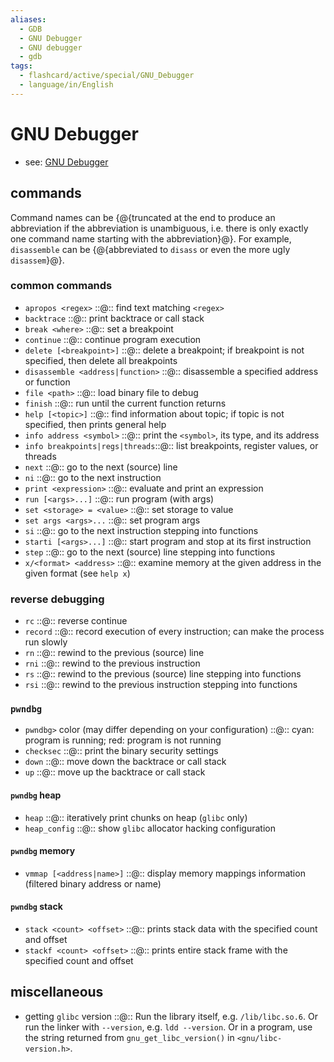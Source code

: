 ```yaml
---
aliases:
  - GDB
  - GNU Debugger
  - GNU debugger
  - gdb
tags:
  - flashcard/active/special/GNU_Debugger
  - language/in/English
---
```


# GNU Debugger

- see: [GNU Debugger](../general/GNU%20Debugger.md)

## commands

Command names can be {@{truncated at the end to produce an abbreviation if the abbreviation is unambiguous, i.e. there is only exactly one command name starting with the abbreviation}@}. For example, `disassemble` can be {@{abbreviated to `disass` or even the more ugly `disassem`}@}. <!--SR:!2025-03-17,130,325!2025-01-13,88,345-->

### common commands

- `apropos <regex>` ::@:: find text matching `<regex>` <!--SR:!2025-06-22,226,330!2025-02-13,119,290-->
- `backtrace` ::@:: print backtrace or call stack <!--SR:!2025-04-29,169,310!2025-07-05,237,330-->
- `break <where>` ::@:: set a breakpoint <!--SR:!2025-06-14,220,330!2024-12-02,69,310-->
- `continue` ::@:: continue program execution <!--SR:!2025-04-12,165,310!2025-05-30,207,330-->
- `delete [<breakpoint>]` ::@:: delete a breakpoint; if breakpoint is not specified, then delete all breakpoints <!--SR:!2025-07-29,255,330!2025-07-10,240,330-->
- `disassemble <address|function>` ::@:: disassemble a specified address or function <!--SR:!2024-11-22,45,325!2025-01-13,88,345-->
- `file <path>` ::@:: load binary file to debug <!--SR:!2024-11-27,64,310!2024-11-17,59,310-->
- `finish` ::@:: run until the current function returns <!--SR:!2024-12-03,70,310!2025-05-23,193,310-->
- `help [<topic>]` ::@:: find information about topic; if topic is not specified, then prints general help <!--SR:!2025-01-13,88,345!2024-11-29,52,325-->
- `info address <symbol>` ::@:: print the `<symbol>`, its type, and its address <!--SR:!2025-01-13,88,345!2024-12-19,63,325-->
- `info breakpoints|regs|threads`::@:: list breakpoints, register values, or threads <!--SR:!2025-07-11,241,330!2025-05-01,184,310-->
- `next` ::@:: go to the next (source) line <!--SR:!2025-06-07,214,330!2025-05-13,194,310-->
- `ni` ::@:: go to the next instruction <!--SR:!2025-07-30,256,330!2024-11-22,64,310-->
- `print <expression>` ::@:: evaluate and print an expression <!--SR:!2025-01-26,97,270!2024-12-02,69,310-->
- `run [<args>...]` ::@:: run program (with args) <!--SR:!2025-07-18,246,330!2024-11-21,63,310-->
- `set <storage> = <value>` ::@:: set storage to value <!--SR:!2025-01-13,88,345!2025-01-13,88,345-->
- `set args <args>...` ::@:: set program args <!--SR:!2024-12-05,72,310!2025-06-15,220,330-->
- `si` ::@:: go to the next instruction stepping into functions <!--SR:!2024-11-17,60,310!2024-11-24,54,250-->
- `starti [<args>...]` ::@:: start program and stop at its first instruction <!--SR:!2024-12-02,69,310!2025-03-27,137,290-->
- `step` ::@:: go to the next (source) line stepping into functions <!--SR:!2025-04-27,167,310!2025-02-14,119,290-->
- `x/<format> <address>` ::@:: examine memory at the given address in the given format (see `help x`) <!--SR:!2024-12-03,70,310!2025-03-27,141,290-->

### reverse debugging

- `rc` ::@:: reverse continue <!--SR:!2025-01-13,88,345!2025-01-13,88,345-->
- `record` ::@:: record execution of every instruction; can make the process run slowly <!--SR:!2024-11-18,41,325!2025-01-13,88,345-->
- `rn` ::@:: rewind to the previous (source) line <!--SR:!2025-01-13,88,345!2024-11-30,58,325-->
- `rni` ::@:: rewind to the previous instruction <!--SR:!2025-01-13,88,345!2025-01-13,88,345-->
- `rs` ::@:: rewind to the previous (source) line stepping into functions <!--SR:!2025-03-08,122,325!2025-01-02,77,345-->
- `rsi` ::@:: rewind to the previous instruction stepping into functions <!--SR:!2024-11-30,53,325!2025-01-13,88,345-->

### `pwndbg`

- `pwndbg>` color (may differ depending on your configuration) ::@:: cyan: program is running; red: program is not running <!--SR:!2025-06-26,229,330!2025-04-28,173,310-->
- `checksec` ::@:: print the binary security settings <!--SR:!2025-01-02,77,345!2025-01-13,88,345-->
- `down` ::@:: move down the backtrace or call stack <!--SR:!2025-04-23,164,310!2025-07-23,249,330-->
- `up` ::@:: move up the backtrace or call stack <!--SR:!2025-05-03,173,310!2025-05-12,185,310-->

#### `pwndbg` heap

- `heap` ::@:: iteratively print chunks on heap (`glibc` only) <!--SR:!2024-12-05,72,310!2024-11-29,66,310-->
- `heap_config` ::@:: show `glibc` allocator hacking configuration <!--SR:!2025-05-14,186,310!2024-11-24,61,310-->

#### `pwndbg` memory

- `vmmap [<address|name>]` ::@:: display memory mappings information (filtered binary address or name) <!--SR:!2025-04-06,161,310!2024-12-04,71,310-->

#### `pwndbg` stack

- `stack <count> <offset>` ::@:: prints stack data with the specified count and offset <!--SR:!2025-01-13,88,345!2025-03-20,128,305-->
- `stackf <count> <offset>` ::@:: prints entire stack frame with the specified count and offset <!--SR:!2024-11-18,46,305!2025-03-10,122,305-->

## miscellaneous

- getting `glibc` version ::@:: Run the library itself, e.g. `/lib/libc.so.6`. Or run the linker with `--version`, e.g. `ldd --version`. Or in a program, use the string returned from `gnu_get_libc_version()` in `<gnu/libc-version.h>`. <!--SR:!2025-05-11,184,310!2025-04-16,168,310-->
